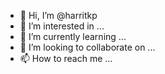 - 👋 Hi, I’m @harritkp
- 👀 I’m interested in ...
- 🌱 I’m currently learning ...
- 💞️ I’m looking to collaborate on ...
- 📫 How to reach me ...

<!---
harritkp/harritkp is a ✨ special ✨ repository because its `README.md` (this file) appears on your GitHub profile.
You can click the Preview link to take a look at your changes.
--->
